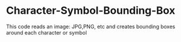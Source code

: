 # Character-Symbol-Bounding-Box
This code reads an image: JPG,PNG, etc and creates bounding boxes around each character or symbol
